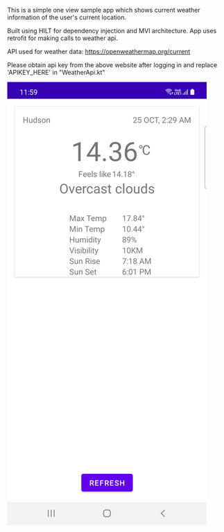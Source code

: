 This is a simple one view sample app which shows current weather information of the user's current location.

Built using HILT for dependency injection and MVI architecture. App uses retrofit for making calls to weather api.

API used for weather data: https://openweathermap.org/current

Please obtain api key from the above website after logging in and replace 'APIKEY_HERE' in "WeatherApi.kt"

![Alt text](/MyWeatherScreenShot.png?raw=true)